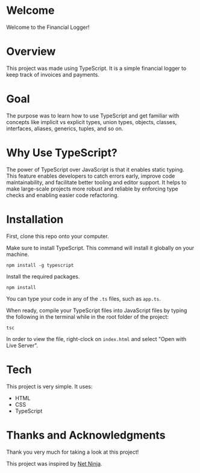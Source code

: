 # Welcome
Welcome to the Financial Logger!

# Overview

This project was made using TypeScript. It is a simple financial logger to keep track of invoices and payments.

# Goal
The purpose was to learn how to use TypeScript and get familiar with concepts like implicit vs explicit types, union types, objects, classes, interfaces, aliases, generics, tuples, and so on. 

# Why Use TypeScript?
The power of TypeScript over JavaScript is that it enables static typing. This feature enables developers to catch errors early, improve code maintainability, and facilitate better tooling and editor support. It helps to make large-scale projects more robust and reliable by enforcing type checks and enabling easier code refactoring.

# Installation

First, clone this repo onto your computer.

Make sure to install TypeScript. This command will install it globally on your machine.

```
npm install -g typescript
```

Install the required packages.
```
npm install
```

You can type your code in any of the `.ts` files, such as `app.ts`.

When ready, compile your TypeScript files into JavaScript files by typing the following in the terminal while in the root folder of the project:
```
tsc
```

In order to view the file, right-clock on `index.html` and select "Open with Live Server".

# Tech
This project is very simple. It uses:
- HTML
- CSS
- TypeScript

# Thanks and Acknowledgments
Thank you very much for taking a look at this project!

This project was inspired by [Net Ninja](https://www.youtube.com/watch?v=2pZmKW9-I_k&list=PL4cUxeGkcC9gUgr39Q_yD6v-bSyMwKPUI&index=1).